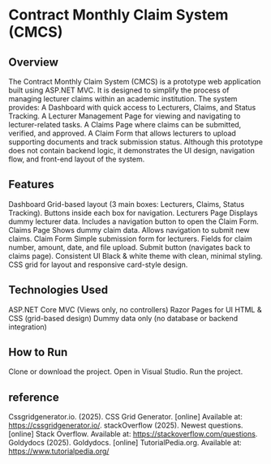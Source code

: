 # Contract Monthly Claim System (CMCS)
## Overview

The Contract Monthly Claim System (CMCS) is a prototype web application built using ASP.NET MVC.
It is designed to simplify the process of managing lecturer claims within an academic institution.
The system provides:
A Dashboard with quick access to Lecturers, Claims, and Status Tracking.
A Lecturer Management Page for viewing and navigating to lecturer-related tasks.
A Claims Page where claims can be submitted, verified, and approved.
A Claim Form that allows lecturers to upload supporting documents and track submission status.
Although this prototype does not contain backend logic, it demonstrates the UI design, navigation flow, and front-end layout of the system.

## Features
Dashboard
Grid-based layout (3 main boxes: Lecturers, Claims, Status Tracking).
Buttons inside each box for navigation.
Lecturers Page
Displays dummy lecturer data.
Includes a navigation button to open the Claim Form.
Claims Page
Shows dummy claim data.
Allows navigation to submit new claims.
Claim Form
Simple submission form for lecturers.
Fields for claim number, amount, date, and file upload.
Submit button (navigates back to claims page).
Consistent UI
Black & white theme with clean, minimal styling.
CSS grid for layout and responsive card-style design.

## Technologies Used
ASP.NET Core MVC (Views only, no controllers)
Razor Pages for UI
HTML & CSS (grid-based design)
Dummy data only (no database or backend integration)

## How to Run
Clone or download the project.
Open in Visual Studio.
Run the project.

## reference
Cssgridgenerator.io. (2025). CSS Grid Generator. [online] Available at: https://cssgridgenerator.io/.
stackOverflow (2025). Newest questions. [online] Stack Overflow. Available at: https://stackoverflow.com/questions.
Goldydocs (2025). Goldydocs. [online] TutorialPedia.org. Available at: https://www.tutorialpedia.org/

